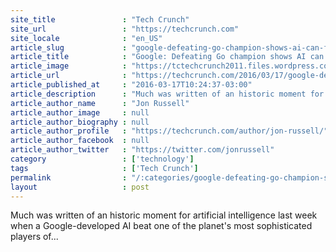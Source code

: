 ```yaml
---
site_title               : "Tech Crunch"
site_url                 : "https://techcrunch.com"
site_locale              : "en_US"
article_slug             : "google-defeating-go-champion-shows-ai-can-find-solutions-humans-dont-see"
article_title            : "Google: Defeating Go champion shows AI can ‘find solutions humans don’t see’"
article_image            : "https://tctechcrunch2011.files.wordpress.com/2016/03/screenshot-2016-03-09-16-02-34.png?w=764&h=400&crop=1"
article_url              : "https://techcrunch.com/2016/03/17/google-defeating-go-champion-shows-ai-can-find-solutions-humans-dont-see/"
article_published_at     : "2016-03-17T10:24:37-03:00"
article_description      : "Much was written of an historic moment for artificial intelligence last week when a Google-developed AI beat one of the planet's most sophisticated players of..."
article_author_name      : "Jon Russell"
article_author_image     : null
article_author_biography : null
article_author_profile   : "https://techcrunch.com/author/jon-russell/"
article_author_facebook  : null
article_author_twitter   : "https://twitter.com/jonrussell"
category                 : ['technology']
tags                     : ['Tech Crunch']
permalink                : "/:categories/google-defeating-go-champion-shows-ai-can-find-solutions-humans-dont-see/"
layout                   : post
---
```


Much was written of an historic moment for artificial intelligence last week when a Google-developed AI beat one of the planet's most sophisticated players of...
